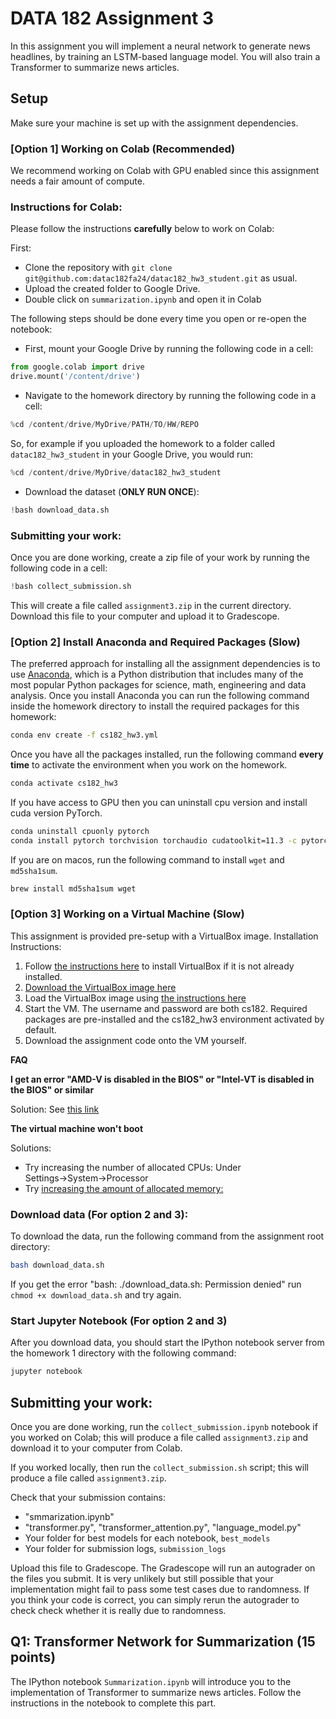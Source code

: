 # DATA 182 Assignment 3

In this assignment you will implement a neural network to generate news headlines, by training an LSTM-based language model.
You will also train a Transformer to summarize news articles.

## Setup
Make sure your machine is set up with the assignment dependencies.

### [Option 1] Working on Colab (Recommended)
We recommend working on Colab with GPU enabled since this assignment needs a fair amount of compute.

### Instructions for Colab:
Please follow the instructions **carefully** below to work on Colab:

First:
* Clone the repository with `git clone git@github.com:datac182fa24/datac182_hw3_student.git` as usual.
* Upload the created folder to Google Drive.
* Double click on `summarization.ipynb` and open it in Colab

The following steps should be done every time you open or re-open the notebook:
* First, mount your Google Drive by running the following code in a cell:
```python
from google.colab import drive
drive.mount('/content/drive')
```
* Navigate to the homework directory by running the following code in a cell:
```python
%cd /content/drive/MyDrive/PATH/TO/HW/REPO
```
So, for example if you uploaded the homework to a folder called `datac182_hw3_student` in your Google Drive, you would run:
```python
%cd /content/drive/MyDrive/datac182_hw3_student
```
* Download the dataset (**ONLY RUN ONCE**):
```python
!bash download_data.sh
```

### Submitting your work:
Once you are done working, create a zip file of your work by running the following code in a cell:
```python
!bash collect_submission.sh
```
This will create a file called `assignment3.zip` in the current directory. Download this file to your computer and upload it to Gradescope.

### [Option 2] Install Anaconda and Required Packages (Slow)
The preferred approach for installing all the assignment dependencies is to use
[Anaconda](https://www.anaconda.com/products/individual), which is a Python distribution
that includes many of the most popular Python packages for science, math,
engineering and data analysis. Once you install Anaconda you can run the following
command inside the homework directory to install the required packages for this homework:

```bash
conda env create -f cs182_hw3.yml
```

Once you have all the packages installed, run the following command **every time**
to activate the environment when you work on the homework.
```bash
conda activate cs182_hw3
```

If you have access to GPU then you can uninstall cpu version and install cuda version PyTorch.
```bash
conda uninstall cpuonly pytorch
conda install pytorch torchvision torchaudio cudatoolkit=11.3 -c pytorch
```

If you are on macos, run the following command to install `wget` and `md5sha1sum`.
```bash
brew install md5sha1sum wget
```

### [Option 3] Working on a Virtual Machine (Slow)
This assignment is provided pre-setup with a VirtualBox image. Installation Instructions:
1. Follow [the instructions here](https://www.virtualbox.org/manual/ch02.html) to install VirtualBox if it is not already installed.
2. [Download the VirtualBox image here](https://drive.google.com/file/d/1Upo6wDUR0QiQLwyzh4pWwdnoG01VFBnv/view?usp=sharing)
3. Load the VirtualBox image using [the instructions here](https://docs.oracle.com/cd/E26217_01/E26796/html/qs-import-vm.html)
4. Start the VM. The username and password are both cs182. Required packages are pre-installed and the cs182_hw3 environment activated by default.
5. Download the assignment code onto the VM yourself.

**FAQ**

**I get an error "AMD-V is disabled in the BIOS" or "Intel-VT is disabled in the BIOS" or similar**

Solution: See [this link](https://docs.fedoraproject.org/en-US/Fedora/13/html/Virtualization_Guide/sect-Virtualization-Troubleshooting-Enabling_Intel_VT_and_AMD_V_virtualization_hardware_extensions_in_BIOS.html)


**The virtual machine won't boot**

Solutions:

- Try increasing the number of allocated CPUs: Under Settings→System→Processor
- Try [increasing the amount of allocated memory:](https://superuser.com/questions/926339/how-to-change-the-ram-allocated-to-an-os-in-virtualbox)

### Download data (For option 2 and 3):
To download the data, run the following command from the assignment root directory:
```bash
bash download_data.sh
```
If you get the error "bash: ./download_data.sh: Permission denied" run `chmod +x download_data.sh` and try again.

### Start Jupyter Notebook (For option 2 and 3)
After you download data, you should start the IPython notebook server
from the homework 1 directory with the following command:

```bash
jupyter notebook
```

## Submitting your work:
Once you are done working, run the `collect_submission.ipynb` notebook if you worked on Colab; this will produce a file called `assignment3.zip` and download it to your computer from Colab.

If you worked locally, then run the `collect_submission.sh` script; this will produce a file called `assignment3.zip`.

Check that your submission contains:
- "smmarization.ipynb"
- "transformer.py", "transformer_attention.py", "language_model.py"
- Your folder for best models for each notebook, `best_models`
- Your folder for submission logs, `submission_logs`

Upload this file to Gradescope.
The Gradescope will run an autograder on the files you submit. It is very unlikely but still possible that your implementation might fail to pass some test cases due to randomness.
If you think your code is correct, you can simply rerun the autograder to check check whether it is really due to randomness.

## Q1: Transformer Network for Summarization (15 points)
The IPython notebook `Summarization.ipynb` will introduce you to the implementation
of Transformer to summarize news articles. Follow the instructions in the notebook to complete this part.
